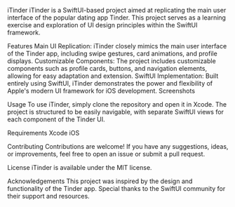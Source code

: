iTinder
iTinder is a SwiftUI-based project aimed at replicating the main user interface of the popular dating app Tinder. This project serves as a learning exercise and exploration of UI design principles within the SwiftUI framework.

Features
Main UI Replication: iTinder closely mimics the main user interface of the Tinder app, including swipe gestures, card animations, and profile displays.
Customizable Components: The project includes customizable components such as profile cards, buttons, and navigation elements, allowing for easy adaptation and extension.
SwiftUI Implementation: Built entirely using SwiftUI, iTinder demonstrates the power and flexibility of Apple's modern UI framework for iOS development.
Screenshots

Usage
To use iTinder, simply clone the repository and open it in Xcode. The project is structured to be easily navigable, with separate SwiftUI views for each component of the Tinder UI.

Requirements
Xcode
iOS 

Contributing
Contributions are welcome! If you have any suggestions, ideas, or improvements, feel free to open an issue or submit a pull request.

License
iTinder is available under the MIT license.

Acknowledgements
This project was inspired by the design and functionality of the Tinder app. Special thanks to the SwiftUI community for their support and resources.
